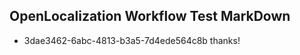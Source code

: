 ## OpenLocalization Workflow Test MarkDown
* 3dae3462-6abc-4813-b3a5-7d4ede564c8b thanks!

<!--HONumber=Sep16_HO1-->


